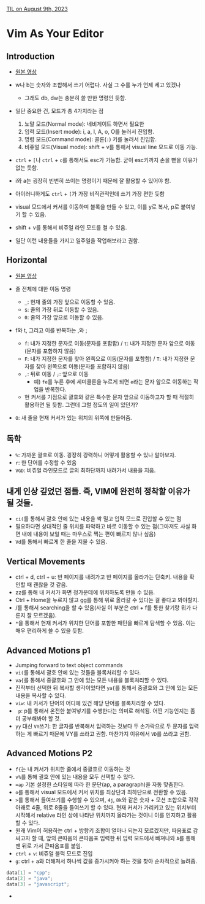[TIL on August 9th, 2023](/TIL/2023/08/08-09-2023.md)
# **Vim As Your Editor**
## Introduction
* [원본 영상](https://youtu.be/X6AR2RMB5tE)
* w나 b는 숫자와 조합해서 쓰기 어렵다. 사실 그 수를 누가 언제 세고 있겠나
  - 그래도 db, dw는 충분히 쓸 만한 명령인 듯함.
* 일단 중요한 건, 모드가 총 4가지라는 점
  1. 노말 모드(Normal mode): 네비게이트 하면서 필요한 
  2. 입력 모드(Insert mode): i, a, I, A, o, O를 눌러서 진입함.
  3. 명령 모드(Command mode): 콜론(`:`) 키를 눌러서 진입함.
  4. 비쥬얼 모드(Visual mode): shift + v를 통해서 visual line 모드로 이동 가능.

* `ctrl` + `[`나 `ctrl` + `c`를 통해서도 esc가 가능함. 굳이 esc키까지 손을 뻗을 이유가 없는 듯함.
* i와 a는 굉장히 빈번히 쓰이는 명령이기 때문에 잘 활용할 수 있어야 함.
* 아이러니하게도 `ctrl` + `[`가 가장 비직관적인데 쓰기 가장 편한 듯함

* visual 모드에서 커서를 이동하며 블록을 만들 수 있고, 이를 y로 복사, p로 붙여넣기 할 수 있음.
* shift + v를 통해서 비쥬얼 라인 모드를 켤 수 있음.

* 일단 이런 내용들을 가지고 일주일을 작업해보라고 권함.


## Horizontal
* [원본 영상](https://youtu.be/5JGVtttuDQA)

* 줄 전체에 대한 이동 명령
  * `_`: 현재 줄의 가장 앞으로 이동할 수 있음.
  * `$`: 줄의 가장 뒤로 이동할 수 있음.
  * `0`: 줄의 가장 앞으로 이동할 수 있음. 

* f와 t, 그리고 이를 반복하는 ,와 ;
  * `f`: 내가 지정한 문자로 이동(문자를 포함함) / `t`: 내가 지정한 문자 앞으로 이동(문자를 포함하지 않음)
  * `F`: 내가 지정한 문자를 찾아 왼쪽으로 이동(문자를 포함함) / `T`: 내가 지정한 문자를 찾아 왼쪽으로 이동(문자를 포함하지 않음)
  * `,`: 뒤로 이동 / `;`: 앞으로 이동
    * 예) `fe`를 누른 후에 세미콜론을 누르게 되면 `e`라는 문자 앞으로 이동하는 작업을 반복한다.
  * 현 커서를 기점으로 괄호와 같은 특수한 문자 앞으로 이동하고자 할 때 적절히 활용하면 될 듯함. 그런데 그럴 정도의 일이 있던가?
* `O`: 새 줄을 현재 커서가 있는 위치의 위쪽에 만들어줌.


## 독학
* `%`: 가까운 괄호로 이동. 굉장히 강력하니 어떻게 활용할 수 있나 알아보자.
* `r`: 한 단어를 수정할 수 있음
* `VGD`: 비쥬얼 라인모드로 글의 최하단까지 내려가서 내용을 지움.


## 내게 인상 깊었던 점들. 즉, VIM에 완전히 정착할 이유가 될 것들.
* `ci(`를 통해서 괄호 안에 있는 내용을 싹 밀고 입력 모드로 진입할 수 있는 점
* 필요하다면 상대적인 줄 위치를 파악하고 바로 이동할 수 있는 점(그마저도 사실 화면 내에 내용이 보일 때는 마우스로 찍는 편이 빠르지 않나 싶음)
* `Vd`를 통해서 빠르게 한 줄을 지울 수 있음.


## Vertical Movements
* ctrl + d, ctrl + u: 반 페이지를 내려가고 반 페이지를 올라가는 단축키. 내용을 확인할 때 괜찮을 것 같음.
* zz를 통해 내 커서가 화면 정가운데에 위치하도록 만들 수 있음.
* Ctrl + Home을 누르지 않고 gg를 통해 위로 올라갈 수 있다는 걸 좋다고 봐야할지.
* /를 통해서 searching을 할 수 있음(사실 이 부분은 ctrl + f를 통한 찾기랑 뭐가 다른지 잘 모르겠음).
* `*`을 통해서 현재 커서가 위치한 단어를 포함한 패턴을 빠르게 탐색할 수 있음. 이는 매우 편리하게 쓸 수 있을 듯함.


## Advanced Motions p1
* Jumping forward to text object commands
* `vi(`를 통해서 괄호 안에 있는 것들을 블록처리할 수 있다.
* `va{`를 통해서 중괄호와 그 안에 있는 모든 내용을 블록처리할 수 있다.
* 진작부터 선택한 뒤 복사할 생각이었다면 `ya{`를 통해서 중괄호와 그 안에 있는 모든 내용을 복사할 수 있다.
* `viw`: 내 커서가 단어의 어디에 있건 해당 단어를 블록처리할 수 있다.
* ` p`: <Leader>p를 통해서 온전한 붙여넣기를 수행한다는 의미로 해석됨. 어떤 기능인지는 좀 더 공부해봐야 할 것.
* `yy` 대신 `VY`쓰기: 한 글자를 반복해서 입력하는 것보다 두 손가락으로 두 문자를 입력하는 게 빠르기 때문에 VY를 쓰라고 권함. 마찬가지 이유에서 `VD`를 쓰라고 권함.


## Advanced Motions P2
* `f{`는 내 커서가 위치한 줄에서 중괄호로 이동하는 것
* `v%`를 통해 괄호 안에 있는 내용을 모두 선택할 수 있다.
* `=ap` 기본 설정한 스타일에 따라 한 문단(ap, a paragraph)을 자동 맞춤한다.
* `o`를 통해서 visual 모드에서 커서 위치를 최상단과 최하단으로 전환할 수 있음.
* `>`를 통해서 들여쓰기를 수행할 수 있으며, `4j`, `8k`와 같은 숫자 + 모션 조합으로 각각 아래로 4줄, 위로 8줄을 들여쓰기 할 수 있다. 현재 커서가 가리키고 있는 위치부터 시작해서 relative 라인 상에 나타난 위치까지 올라가는 것이니 이를 인지하고 활용할 수 있다.
* 원래 Vim이 허용하는 ctrl + 방향키 조합이 얼마나 되는지 모르겠지만, 따옴표로 감싸고자 할 때, 앞의 큰따옴의 큰따옴표 입력한 뒤 입력 모드에서 빠져나와 `A`를 통해 맨 뒤로 가서 큰따옴표를 붙임.
* `ctrl` + `v`: 비쥬얼 블럭 모드로 진입
* `g`: ctrl + a와 더해져서 하나씩 값을 증가시켜야 하는 것을 찾아 순차적으로 늘려줌. 

```cpp
data[1] = "cpp";
data[2] = "java";
data[3] = "javascript";
```

* 

